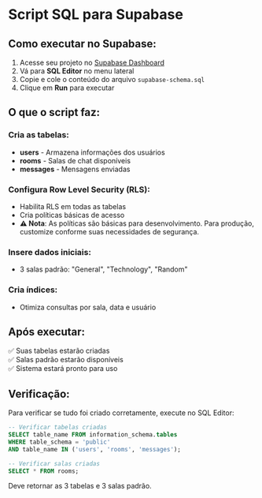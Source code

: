 # Script SQL para Supabase

## Como executar no Supabase:

1. Acesse seu projeto no [Supabase Dashboard](https://supabase.com/dashboard)
2. Vá para **SQL Editor** no menu lateral
3. Copie e cole o conteúdo do arquivo `supabase-schema.sql`
4. Clique em **Run** para executar

## O que o script faz:

### Cria as tabelas:
- **users** - Armazena informações dos usuários
- **rooms** - Salas de chat disponíveis  
- **messages** - Mensagens enviadas

### Configura Row Level Security (RLS):
- Habilita RLS em todas as tabelas
- Cria políticas básicas de acesso
- **⚠️ Nota**: As políticas são básicas para desenvolvimento. Para produção, customize conforme suas necessidades de segurança.

### Insere dados iniciais:
- 3 salas padrão: "General", "Technology", "Random"

### Cria índices:
- Otimiza consultas por sala, data e usuário

## Após executar:

✅ Suas tabelas estarão criadas  
✅ Salas padrão estarão disponíveis  
✅ Sistema estará pronto para uso  

## Verificação:

Para verificar se tudo foi criado corretamente, execute no SQL Editor:

```sql
-- Verificar tabelas criadas
SELECT table_name FROM information_schema.tables 
WHERE table_schema = 'public' 
AND table_name IN ('users', 'rooms', 'messages');

-- Verificar salas criadas
SELECT * FROM rooms;
```

Deve retornar as 3 tabelas e 3 salas padrão.
